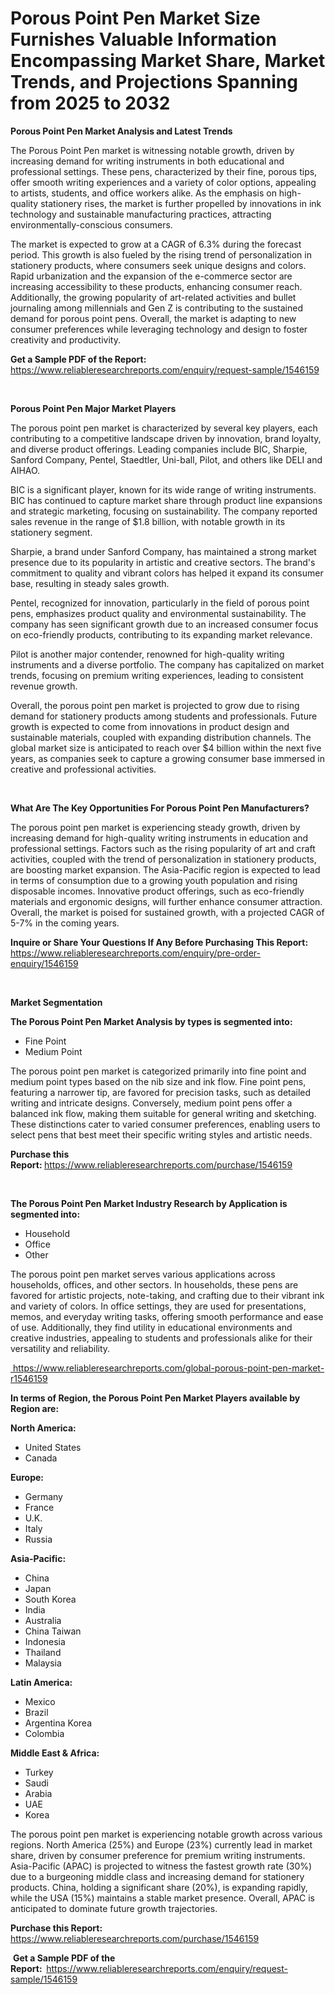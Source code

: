 <p><h1>Porous Point Pen Market Size Furnishes Valuable Information Encompassing Market Share, Market Trends, and Projections Spanning from 2025 to 2032</h1></p><p><strong>Porous Point Pen Market Analysis and Latest Trends</strong></p>
<p><p>The Porous Point Pen market is witnessing notable growth, driven by increasing demand for writing instruments in both educational and professional settings. These pens, characterized by their fine, porous tips, offer smooth writing experiences and a variety of color options, appealing to artists, students, and office workers alike. As the emphasis on high-quality stationery rises, the market is further propelled by innovations in ink technology and sustainable manufacturing practices, attracting environmentally-conscious consumers.</p><p>The market is expected to grow at a CAGR of 6.3% during the forecast period. This growth is also fueled by the rising trend of personalization in stationery products, where consumers seek unique designs and colors. Rapid urbanization and the expansion of the e-commerce sector are increasing accessibility to these products, enhancing consumer reach. Additionally, the growing popularity of art-related activities and bullet journaling among millennials and Gen Z is contributing to the sustained demand for porous point pens. Overall, the market is adapting to new consumer preferences while leveraging technology and design to foster creativity and productivity.</p></p>
<p><strong>Get a Sample PDF of the Report:&nbsp;</strong> <a href="https://www.reliableresearchreports.com/enquiry/request-sample/1546159?utm_campaign=3454&utm_medium=2&utm_source=Github&utm_content=ia&utm_term=15042025&utm_id=porous-point-pen">https://www.reliableresearchreports.com/enquiry/request-sample/1546159</a></p>
<p>&nbsp;</p>
<p><strong>Porous Point Pen Major Market Players</strong></p>
<p><p>The porous point pen market is characterized by several key players, each contributing to a competitive landscape driven by innovation, brand loyalty, and diverse product offerings. Leading companies include BIC, Sharpie, Sanford Company, Pentel, Staedtler, Uni-ball, Pilot, and others like DELI and AIHAO.</p><p>BIC is a significant player, known for its wide range of writing instruments. BIC has continued to capture market share through product line expansions and strategic marketing, focusing on sustainability. The company reported sales revenue in the range of $1.8 billion, with notable growth in its stationery segment.</p><p>Sharpie, a brand under Sanford Company, has maintained a strong market presence due to its popularity in artistic and creative sectors. The brand's commitment to quality and vibrant colors has helped it expand its consumer base, resulting in steady sales growth.</p><p>Pentel, recognized for innovation, particularly in the field of porous point pens, emphasizes product quality and environmental sustainability. The company has seen significant growth due to an increased consumer focus on eco-friendly products, contributing to its expanding market relevance.</p><p>Pilot is another major contender, renowned for high-quality writing instruments and a diverse portfolio. The company has capitalized on market trends, focusing on premium writing experiences, leading to consistent revenue growth.</p><p>Overall, the porous point pen market is projected to grow due to rising demand for stationery products among students and professionals. Future growth is expected to come from innovations in product design and sustainable materials, coupled with expanding distribution channels. The global market size is anticipated to reach over $4 billion within the next five years, as companies seek to capture a growing consumer base immersed in creative and professional activities.</p></p>
<p>&nbsp;</p>
<p><strong>What Are The Key Opportunities For Porous Point Pen Manufacturers?</strong></p>
<p><p>The porous point pen market is experiencing steady growth, driven by increasing demand for high-quality writing instruments in education and professional settings. Factors such as the rising popularity of art and craft activities, coupled with the trend of personalization in stationery products, are boosting market expansion. The Asia-Pacific region is expected to lead in terms of consumption due to a growing youth population and rising disposable incomes. Innovative product offerings, such as eco-friendly materials and ergonomic designs, will further enhance consumer attraction. Overall, the market is poised for sustained growth, with a projected CAGR of 5-7% in the coming years.</p></p>
<p><strong>Inquire or Share Your Questions If Any Before Purchasing This Report:</strong> <a href="https://www.reliableresearchreports.com/enquiry/pre-order-enquiry/1546159?utm_campaign=3454&utm_medium=2&utm_source=Github&utm_content=ia&utm_term=15042025&utm_id=porous-point-pen">https://www.reliableresearchreports.com/enquiry/pre-order-enquiry/1546159</a></p>
<p>&nbsp;</p>
<p><strong>Market Segmentation</strong></p>
<p><strong>The Porous Point Pen Market Analysis by types is segmented into:</strong></p>
<p><ul><li>Fine Point</li><li>Medium Point</li></ul></p>
<p><p>The porous point pen market is categorized primarily into fine point and medium point types based on the nib size and ink flow. Fine point pens, featuring a narrower tip, are favored for precision tasks, such as detailed writing and intricate designs. Conversely, medium point pens offer a balanced ink flow, making them suitable for general writing and sketching. These distinctions cater to varied consumer preferences, enabling users to select pens that best meet their specific writing styles and artistic needs.</p></p>
<p><strong>Purchase this Report:&nbsp;</strong><a href="https://www.reliableresearchreports.com/purchase/1546159?utm_campaign=3454&utm_medium=2&utm_source=Github&utm_content=ia&utm_term=15042025&utm_id=porous-point-pen">https://www.reliableresearchreports.com/purchase/1546159</a></p>
<p>&nbsp;</p>
<p><strong>The Porous Point Pen Market Industry Research by Application is segmented into:</strong></p>
<p><ul><li>Household</li><li>Office</li><li>Other</li></ul></p>
<p><p>The porous point pen market serves various applications across households, offices, and other sectors. In households, these pens are favored for artistic projects, note-taking, and crafting due to their vibrant ink and variety of colors. In office settings, they are used for presentations, memos, and everyday writing tasks, offering smooth performance and ease of use. Additionally, they find utility in educational environments and creative industries, appealing to students and professionals alike for their versatility and reliability.</p></p>
<p><a href="https://www.reliableresearchreports.com/global-porous-point-pen-market-r1546159?utm_campaign=3454&utm_medium=2&utm_source=Github&utm_content=ia&utm_term=15042025&utm_id=porous-point-pen">&nbsp;https://www.reliableresearchreports.com/global-porous-point-pen-market-r1546159</a></p>
<p><strong>In terms of Region, the Porous Point Pen Market Players available by Region are:</strong></p>
<p>
    <p> <strong> North America: </strong>
        <ul>
            <li>United States</li>
            <li>Canada</li>
        </ul>
        </p> 
    <p> <strong> Europe: </strong>
        <ul>
            <li>Germany</li>
            <li>France</li>
            <li>U.K.</li>
            <li>Italy</li>
            <li>Russia</li>
        </ul>
        </p> 
    <p> <strong> Asia-Pacific: </strong>
        <ul>
            <li>China</li>
            <li>Japan</li>
            <li>South Korea</li>
            <li>India</li>
            <li>Australia</li>
            <li>China Taiwan</li>
            <li>Indonesia</li>
            <li>Thailand</li>
            <li>Malaysia</li>
        </ul>
        </p> 
    <p> <strong> Latin America: </strong>
        <ul>
            <li>Mexico</li>
            <li>Brazil</li>
            <li>Argentina Korea</li>
            <li>Colombia</li>
        </ul>
        </p> 
    <p> <strong> Middle East & Africa: </strong>
        <ul>
            <li>Turkey</li>
            <li>Saudi</li>
            <li>Arabia</li>
            <li>UAE</li>
            <li>Korea</li>
        </ul>
    </p>
    </p>
<p><p>The porous point pen market is experiencing notable growth across various regions. North America (25%) and Europe (23%) currently lead in market share, driven by consumer preference for premium writing instruments. Asia-Pacific (APAC) is projected to witness the fastest growth rate (30%) due to a burgeoning middle class and increasing demand for stationery products. China, holding a significant share (20%), is expanding rapidly, while the USA (15%) maintains a stable market presence. Overall, APAC is anticipated to dominate future growth trajectories.</p></p>
<p><strong>Purchase this Report: </strong><a href="https://www.reliableresearchreports.com/purchase/1546159?utm_campaign=3454&utm_medium=2&utm_source=Github&utm_content=ia&utm_term=15042025&utm_id=porous-point-pen">https://www.reliableresearchreports.com/purchase/1546159</a></p>
<p>&nbsp;<strong>Get a Sample PDF of the Report:&nbsp;&nbsp;</strong><a href="https://www.reliableresearchreports.com/enquiry/request-sample/1546159?utm_campaign=3454&utm_medium=2&utm_source=Github&utm_content=ia&utm_term=15042025&utm_id=porous-point-pen">https://www.reliableresearchreports.com/enquiry/request-sample/1546159</a></p>
<p><strong></strong></p>
<p><p></p><p></p><p></p></p>